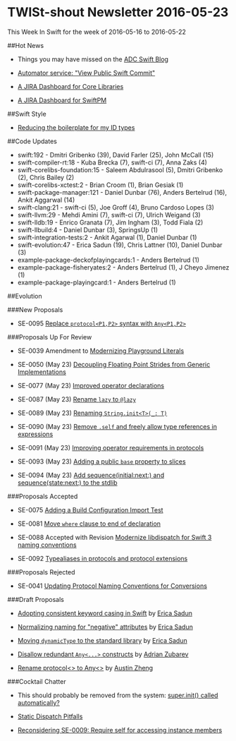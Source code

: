 # TWISt-shout Newsletter 2016-05-23
This Week In Swift for the week of 2016-05-16 to 2016-05-22

##Hot News

* Things you may have missed on the [ADC Swift Blog](http://thread.gmane.org/gmane.comp.lang.swift.evolution/17767/focus=17799)

* [Automator service: "View Public Swift Commit"](http://thread.gmane.org/gmane.comp.lang.swift.devel/2048)

* [A JIRA Dashboard for Core Libraries](https://bugs.swift.org/secure/Dashboard.jspa?selectPageId=10408)

* [A JIRA Dashboard for SwiftPM](https://bugs.swift.org/secure/Dashboard.jspa?selectPageId=10409)

##Swift Style

* [Reducing the boilerplate for my ID types](http://thread.gmane.org/gmane.comp.lang.swift.user/1926/focus=1928)

##Code Updates

* swift:192 - Dmitri Gribenko (39), David Farler (25), John McCall (15)
* swift-compiler-rt:18 - Kuba Brecka (7), swift-ci (7), Anna Zaks (4)
* swift-corelibs-foundation:15 - Saleem Abdulrasool (5), Dmitri Gribenko (2), Chris Bailey (2)
* swift-corelibs-xctest:2 - Brian Croom (1), Brian Gesiak (1)
* swift-package-manager:121 - Daniel Dunbar (76), Anders Bertelrud (16), Ankit Aggarwal (14)
* swift-clang:21 - swift-ci (5), Joe Groff (4), Bruno Cardoso Lopes (3)
* swift-llvm:29 - Mehdi Amini (7), swift-ci (7), Ulrich Weigand (3)
* swift-lldb:19 - Enrico Granata (7), Jim Ingham (3), Todd Fiala (2)
* swift-llbuild:4 - Daniel Dunbar (3), SpringsUp (1)
* swift-integration-tests:2 - Ankit Agarwal (1), Daniel Dunbar (1)
* swift-evolution:47 - Erica Sadun (19), Chris Lattner (10), Daniel Dunbar (3)
* example-package-deckofplayingcards:1 - Anders Bertelrud (1)
* example-package-fisheryates:2 - Anders Bertelrud (1), J Cheyo Jimenez (1)
* example-package-playingcard:1 - Anders Bertelrud (1)

##Evolution

###New Proposals

* SE-0095 [Replace `protocol<P1,P2>` syntax with `Any<P1,P2>`](https://github.com/apple/swift-evolution/blob/master/proposals/0095-any-as-existential.md)

###Proposals Up For Review

* SE-0039 Amendment to [Modernizing Playground Literals](https://github.com/rjmccall/swift-evolution/blob/b8a0bf9893ea7a9df6a19fb92b337023f851bcfd/proposals/0039-playgroundliterals.md)

* SE-0050 (May 23) [Decoupling Floating Point Strides from Generic Implementations](https://github.com/apple/swift-evolution/blob/master/proposals/0050-floating-point-stride.md)

* SE-0077 (May 23) [Improved operator declarations](https://github.com/apple/swift-evolution/blob/master/proposals/0077-operator-precedence.md)

* SE-0087 (May 23) [Rename `lazy` to `@lazy`](https://github.com/apple/swift-evolution/blob/master/proposals/0087-lazy-attribute.md)

* SE-0089 (May 23) [Renaming `String.init<T>(_: T)`](https://github.com/apple/swift-evolution/blob/master/proposals/0089-rename-string-reflection-init.md)
	
* SE-0090 (May 23) [Remove `.self` and freely allow type references in expressions](https://github.com/apple/swift-evolution/blob/master/proposals/0090-remove-dot-self.md)

* SE-0091 (May 23) [Improving operator requirements in protocols](https://github.com/apple/swift-evolution/blob/master/proposals/0091-improving-operators-in-protocols.md)

* SE-0093 (May 23) [Adding a public `base` property to slices](https://github.com/apple/swift-evolution/blob/master/proposals/0093-slice-base.md)

* SE-0094 (May 23) [Add sequence(initial:next:) and sequence(state:next:) to the stdlib](https://github.com/apple/swift-evolution/blob/master/proposals/0094-sequence-function.md)

###Proposals Accepted

* SE-0075 [Adding a Build Configuration Import Test](https://github.com/apple/swift-evolution/blob/master/proposals/0075-import-test.md)

* SE-0081 [Move `where` clause to end of declaration](https://github.com/apple/swift-evolution/blob/master/proposals/0081-move-where-expression.md)

* SE-0088 Accepted with Revision [Modernize libdispatch for Swift 3 naming conventions](https://github.com/apple/swift-evolution/blob/master/proposals/0088-libdispatch-for-swift3.md)

* SE-0092 [Typealiases in protocols and protocol extensions](https://github.com/apple/swift-evolution/blob/master/proposals/0092-typealiases-in-protocols.md)

###Proposals Rejected

* SE-0041 [Updating Protocol Naming Conventions for Conversions](https://github.com/apple/swift-evolution/blob/master/proposals/0041-conversion-protocol-conventions.md)
  
###Draft Proposals

* [Adopting consistent keyword casing in Swift](https://gist.github.com/erica/7fa61c3b74b2a2635dbea02120ac5407) by [Erica Sadun](mailto:erica@ericasadun.com)

* [Normalizing naming for "negative" attributes](https://gist.github.com/erica/f31d580d7dcca3c416181a2973a185d5) by [Erica Sadun](mailto:erica@ericasadun.com)

* [Moving `dynamicType` to the standard library](https://gist.github.com/erica/b0155e2f6d96c3d530fdafa9b3bd6272) by [Erica Sadun](mailto:erica@ericasadun.com)

* [Disallow redundant `Any<...>` constructs](https://github.com/DevAndArtist/swift-evolution/blob/master/proposals/nnnn-ban-redundancy-in-any-existential.md) by [Adrian Zubarev](mailto:adrian.zubarev@devandartist.com)

* [Rename protocol<> to Any<>](https://github.com/austinzheng/swift-evolution/blob/az-protocol-to-any/proposals/XXXX-any-as-existential.md) by [Austin Zheng](mailto:austinzheng@gmail.com)

###Cocktail Chatter

* This should probably be removed from the system: [super.init() called automatically?](http://thread.gmane.org/gmane.comp.lang.swift.user/1900)

* [Static Dispatch Pitfalls](http://thread.gmane.org/gmane.comp.lang.swift.evolution/17861)

* [Reconsidering SE-0009: Require self for accessing instance members](http://thread.gmane.org/gmane.comp.lang.swift.evolution/17545)
